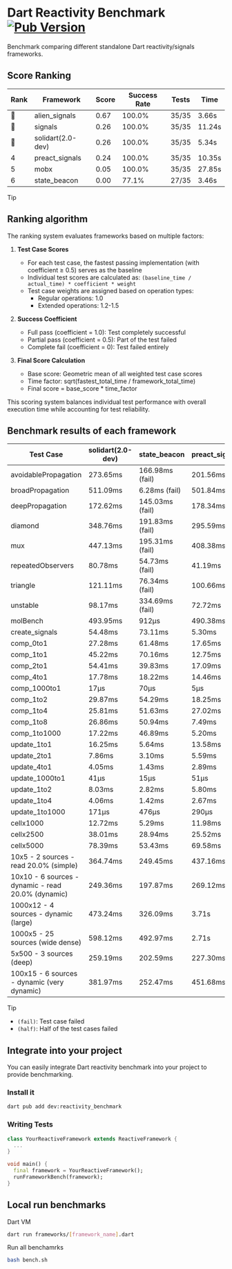 # Dart Reactivity Benchmark [![Pub Version](https://img.shields.io/pub/v/reactivity_benchmark)](https://pub.dev/packages/reactivity_benchmark)

Benchmark comparing different standalone Dart reactivity/signals frameworks.

## Score Ranking

<!-- ranking start -->
| Rank | Framework | Score | Success Rate | Tests | Time |
|------|-----------|-------|--------------|-------|------|
| 🥇 | alien_signals | 0.67 | 100.0% | 35/35 | 3.66s |
| 🥈 | signals | 0.26 | 100.0% | 35/35 | 11.24s |
| 🥉 | solidart(2.0-dev) | 0.26 | 100.0% | 35/35 | 5.34s |
| 4 | preact_signals | 0.24 | 100.0% | 35/35 | 10.35s |
| 5 | mobx | 0.05 | 100.0% | 35/35 | 27.85s |
| 6 | state_beacon | 0.00 | 77.1% | 27/35 | 3.46s |

<!-- ranking end -->

> [!TIP]
> ## Ranking algorithm
>
> The ranking system evaluates frameworks based on multiple factors:
>
> 1. **Test Case Scores**
>    - For each test case, the fastest passing implementation (with coefficient ≥ 0.5) serves as the baseline
>    - Individual test scores are calculated as: `(baseline_time / actual_time) * coefficient * weight`
>    - Test case weights are assigned based on operation types:
>      - Regular operations: 1.0
>      - Extended operations: 1.2-1.5
>
> 2. **Success Coefficient**
>    - Full pass (coefficient = 1.0): Test completely successful
>    - Partial pass (coefficient = 0.5): Part of the test failed
>    - Complete fail (coefficient = 0): Test failed entirely
>
> 3. **Final Score Calculation**
>    - Base score: Geometric mean of all weighted test case scores
>    - Time factor: sqrt(fastest_total_time / framework_total_time)
>    - Final score = base_score * time_factor
>
> This scoring system balances individual test performance with overall execution time while accounting for test reliability.

## Benchmark results of each framework

<!-- test-case start -->
| Test Case | solidart(2.0-dev) | state_beacon | preact_signals | signals | mobx | alien_signals |
|---|---|---|---|---|---|---|
| avoidablePropagation | 273.65ms | 166.98ms (fail) | 201.56ms | 210.69ms | 2.37s | 184.97ms |
| broadPropagation | 511.09ms | 6.28ms (fail) | 501.84ms | 448.01ms | 4.42s | 343.06ms |
| deepPropagation | 172.62ms | 145.03ms (fail) | 178.34ms | 177.03ms | 1.55s | 123.89ms |
| diamond | 348.76ms | 191.83ms (fail) | 295.59ms | 278.13ms | 2.43s | 229.51ms |
| mux | 447.13ms | 195.31ms (fail) | 408.38ms | 446.53ms | 1.82s | 364.94ms |
| repeatedObservers | 80.78ms | 54.73ms (fail) | 41.19ms | 44.90ms | 235.71ms | 45.34ms |
| triangle | 121.11ms | 76.34ms (fail) | 100.66ms | 101.22ms | 788.57ms | 83.96ms |
| unstable | 98.17ms | 334.69ms (fail) | 72.72ms | 79.21ms | 357.82ms | 66.72ms |
| molBench | 493.95ms | 912μs | 490.38ms | 485.99ms | 571.10ms | 487.10ms |
| create_signals | 54.48ms | 73.11ms | 5.30ms | 25.85ms | 83.24ms | 29.51ms |
| comp_0to1 | 27.28ms | 61.48ms | 17.65ms | 11.56ms | 45.97ms | 7.72ms |
| comp_1to1 | 45.22ms | 70.16ms | 12.75ms | 27.92ms | 18.44ms | 4.16ms |
| comp_2to1 | 54.41ms | 39.83ms | 17.09ms | 11.34ms | 12.81ms | 2.34ms |
| comp_4to1 | 17.78ms | 18.22ms | 14.46ms | 1.93ms | 28.61ms | 7.71ms |
| comp_1000to1 | 17μs | 70μs | 5μs | 4μs | 18μs | 3μs |
| comp_1to2 | 29.87ms | 54.29ms | 18.25ms | 22.94ms | 36.28ms | 14.95ms |
| comp_1to4 | 25.81ms | 51.63ms | 27.02ms | 11.12ms | 22.90ms | 8.75ms |
| comp_1to8 | 26.86ms | 50.94ms | 7.49ms | 7.60ms | 25.36ms | 3.82ms |
| comp_1to1000 | 17.22ms | 46.89ms | 5.20ms | 4.24ms | 16.12ms | 5.81ms |
| update_1to1 | 16.25ms | 5.64ms | 13.58ms | 8.97ms | 23.61ms | 8.00ms |
| update_2to1 | 7.86ms | 3.10ms | 5.59ms | 4.49ms | 13.16ms | 2.74ms |
| update_4to1 | 4.05ms | 1.43ms | 2.89ms | 2.24ms | 6.62ms | 2.58ms |
| update_1000to1 | 41μs | 15μs | 51μs | 22μs | 73μs | 25μs |
| update_1to2 | 8.03ms | 2.82ms | 5.80ms | 4.49ms | 11.19ms | 5.13ms |
| update_1to4 | 4.06ms | 1.42ms | 2.67ms | 2.23ms | 5.58ms | 2.47ms |
| update_1to1000 | 171μs | 476μs | 290μs | 43μs | 173μs | 45μs |
| cellx1000 | 12.72ms | 5.29ms | 11.98ms | 9.77ms | 69.09ms | 7.43ms |
| cellx2500 | 38.01ms | 28.94ms | 25.52ms | 31.77ms | 244.63ms | 19.52ms |
| cellx5000 | 78.39ms | 53.43ms | 69.58ms | 61.11ms | 537.74ms | 44.38ms |
| 10x5 - 2 sources - read 20.0% (simple) | 364.74ms | 249.45ms | 437.16ms | 510.88ms | 2.01s | 231.46ms |
| 10x10 - 6 sources - dynamic - read 20.0% (dynamic) | 249.36ms | 197.87ms | 269.12ms | 281.98ms | 1.56s | 180.36ms |
| 1000x12 - 4 sources - dynamic (large) | 473.24ms | 326.09ms | 3.71s | 3.76s | 2.09s | 279.47ms |
| 1000x5 - 25 sources (wide dense) | 598.12ms | 492.97ms | 2.71s | 3.44s | 3.57s | 404.95ms |
| 5x500 - 3 sources (deep) | 259.19ms | 202.59ms | 227.30ms | 225.24ms | 1.16s | 192.14ms |
| 100x15 - 6 sources - dynamic (very dynamic) | 381.97ms | 252.47ms | 451.68ms | 493.38ms | 1.72s | 263.77ms |

<!-- test-case end -->

> [!TIP]
> - `(fail)`: Test case failed
> - `(half)`: Half of the test cases failed

## Integrate into your project

You can easily integrate Dart reactivity benchmark into your project to provide benchmarking.

### Install it

```bash
dart pub add dev:reactivity_benchmark
```

### Writing Tests

```dart
class YourReactiveFramework extends ReactiveFramework {
  ...
}

void main() {
  final framework = YourReactiveFramework();
  runFrameworkBench(framework);
}
```

## Local run benchmarks

Dart VM
```bash
dart run frameworks/[framework_name].dart
```

Run all benchamrks
```bash
bash bench.sh
```
